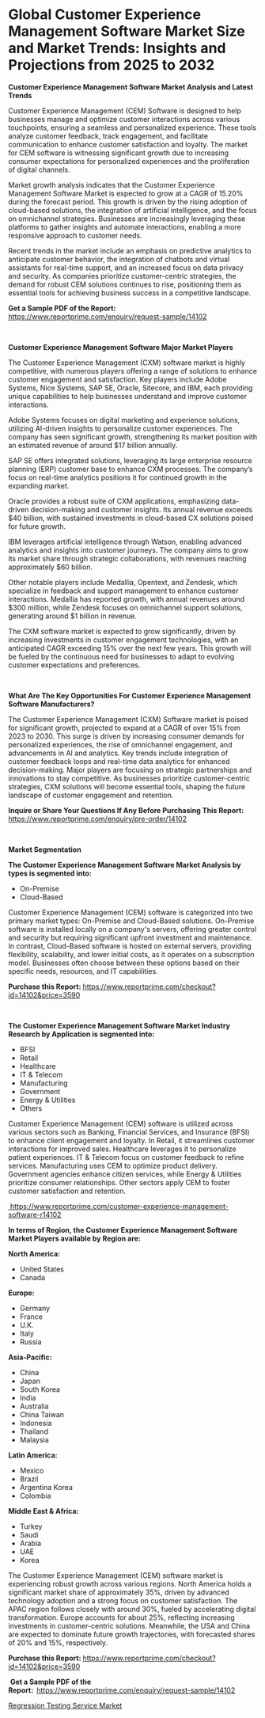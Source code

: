 <p><h1>Global Customer Experience Management Software Market Size and Market Trends: Insights and Projections from 2025 to 2032</h1></p><p><strong>Customer Experience Management Software Market Analysis and Latest Trends</strong></p>
<p><p>Customer Experience Management (CEM) Software is designed to help businesses manage and optimize customer interactions across various touchpoints, ensuring a seamless and personalized experience. These tools analyze customer feedback, track engagement, and facilitate communication to enhance customer satisfaction and loyalty. The market for CEM software is witnessing significant growth due to increasing consumer expectations for personalized experiences and the proliferation of digital channels.</p><p>Market growth analysis indicates that the Customer Experience Management Software Market is expected to grow at a CAGR of 15.20% during the forecast period. This growth is driven by the rising adoption of cloud-based solutions, the integration of artificial intelligence, and the focus on omnichannel strategies. Businesses are increasingly leveraging these platforms to gather insights and automate interactions, enabling a more responsive approach to customer needs.</p><p>Recent trends in the market include an emphasis on predictive analytics to anticipate customer behavior, the integration of chatbots and virtual assistants for real-time support, and an increased focus on data privacy and security. As companies prioritize customer-centric strategies, the demand for robust CEM solutions continues to rise, positioning them as essential tools for achieving business success in a competitive landscape.</p></p>
<p><strong>Get a Sample PDF of the Report:&nbsp;</strong> <a href="https://www.reportprime.com/enquiry/request-sample/14102?utm_campaign=2643&utm_medium=2&utm_source=Github&utm_content=ia&utm_term=20032025&utm_id=customer-experience-management-software">https://www.reportprime.com/enquiry/request-sample/14102</a></p>
<p>&nbsp;</p>
<p><strong>Customer Experience Management Software Major Market Players</strong></p>
<p><p>The Customer Experience Management (CXM) software market is highly competitive, with numerous players offering a range of solutions to enhance customer engagement and satisfaction. Key players include Adobe Systems, Nice Systems, SAP SE, Oracle, Sitecore, and IBM, each providing unique capabilities to help businesses understand and improve customer interactions.</p><p>Adobe Systems focuses on digital marketing and experience solutions, utilizing AI-driven insights to personalize customer experiences. The company has seen significant growth, strengthening its market position with an estimated revenue of around $17 billion annually.</p><p>SAP SE offers integrated solutions, leveraging its large enterprise resource planning (ERP) customer base to enhance CXM processes. The company’s focus on real-time analytics positions it for continued growth in the expanding market.</p><p>Oracle provides a robust suite of CXM applications, emphasizing data-driven decision-making and customer insights. Its annual revenue exceeds $40 billion, with sustained investments in cloud-based CX solutions poised for future growth.</p><p>IBM leverages artificial intelligence through Watson, enabling advanced analytics and insights into customer journeys. The company aims to grow its market share through strategic collaborations, with revenues reaching approximately $60 billion.</p><p>Other notable players include Medallia, Opentext, and Zendesk, which specialize in feedback and support management to enhance customer interactions. Medallia has reported growth, with annual revenues around $300 million, while Zendesk focuses on omnichannel support solutions, generating around $1 billion in revenue.</p><p>The CXM software market is expected to grow significantly, driven by increasing investments in customer engagement technologies, with an anticipated CAGR exceeding 15% over the next few years. This growth will be fueled by the continuous need for businesses to adapt to evolving customer expectations and preferences.</p></p>
<p>&nbsp;</p>
<p><strong>What Are The Key Opportunities For Customer Experience Management Software Manufacturers?</strong></p>
<p><p>The Customer Experience Management (CXM) Software market is poised for significant growth, projected to expand at a CAGR of over 15% from 2023 to 2030. This surge is driven by increasing consumer demands for personalized experiences, the rise of omnichannel engagement, and advancements in AI and analytics. Key trends include integration of customer feedback loops and real-time data analytics for enhanced decision-making. Major players are focusing on strategic partnerships and innovations to stay competitive. As businesses prioritize customer-centric strategies, CXM solutions will become essential tools, shaping the future landscape of customer engagement and retention.</p></p>
<p><strong>Inquire or Share Your Questions If Any Before Purchasing This Report:</strong> <a href="https://www.reportprime.com/enquiry/pre-order/14102?utm_campaign=2643&utm_medium=2&utm_source=Github&utm_content=ia&utm_term=20032025&utm_id=customer-experience-management-software">https://www.reportprime.com/enquiry/pre-order/14102</a></p>
<p>&nbsp;</p>
<p><strong>Market Segmentation</strong></p>
<p><strong>The Customer Experience Management Software Market Analysis by types is segmented into:</strong></p>
<p><ul><li>On-Premise</li><li>Cloud-Based</li></ul></p>
<p><p>Customer Experience Management (CEM) software is categorized into two primary market types: On-Premise and Cloud-Based solutions. On-Premise software is installed locally on a company's servers, offering greater control and security but requiring significant upfront investment and maintenance. In contrast, Cloud-Based software is hosted on external servers, providing flexibility, scalability, and lower initial costs, as it operates on a subscription model. Businesses often choose between these options based on their specific needs, resources, and IT capabilities.</p></p>
<p><strong>Purchase this Report:&nbsp;</strong><a href="https://www.reportprime.com/checkout?id=14102&price=3590&utm_campaign=2643&utm_medium=2&utm_source=Github&utm_content=ia&utm_term=20032025&utm_id=customer-experience-management-software">https://www.reportprime.com/checkout?id=14102&price=3590</a></p>
<p>&nbsp;</p>
<p><strong>The Customer Experience Management Software Market Industry Research by Application is segmented into:</strong></p>
<p><ul><li>BFSI</li><li>Retail</li><li>Healthcare</li><li>IT & Telecom</li><li>Manufacturing</li><li>Government</li><li>Energy & Utilities</li><li>Others</li></ul></p>
<p><p>Customer Experience Management (CEM) software is utilized across various sectors such as Banking, Financial Services, and Insurance (BFSI) to enhance client engagement and loyalty. In Retail, it streamlines customer interactions for improved sales. Healthcare leverages it to personalize patient experiences. IT & Telecom focus on customer feedback to refine services. Manufacturing uses CEM to optimize product delivery. Government agencies enhance citizen services, while Energy & Utilities prioritize consumer relationships. Other sectors apply CEM to foster customer satisfaction and retention.</p></p>
<p><a href="https://www.reportprime.com/customer-experience-management-software-r14102?utm_campaign=2643&utm_medium=2&utm_source=Github&utm_content=ia&utm_term=20032025&utm_id=customer-experience-management-software">&nbsp;https://www.reportprime.com/customer-experience-management-software-r14102</a></p>
<p><strong>In terms of Region, the Customer Experience Management Software Market Players available by Region are:</strong></p>
<p>
    <p> <strong> North America: </strong>
        <ul>
            <li>United States</li>
            <li>Canada</li>
        </ul>
        </p> 
    <p> <strong> Europe: </strong>
        <ul>
            <li>Germany</li>
            <li>France</li>
            <li>U.K.</li>
            <li>Italy</li>
            <li>Russia</li>
        </ul>
        </p> 
    <p> <strong> Asia-Pacific: </strong>
        <ul>
            <li>China</li>
            <li>Japan</li>
            <li>South Korea</li>
            <li>India</li>
            <li>Australia</li>
            <li>China Taiwan</li>
            <li>Indonesia</li>
            <li>Thailand</li>
            <li>Malaysia</li>
        </ul>
        </p> 
    <p> <strong> Latin America: </strong>
        <ul>
            <li>Mexico</li>
            <li>Brazil</li>
            <li>Argentina Korea</li>
            <li>Colombia</li>
        </ul>
        </p> 
    <p> <strong> Middle East & Africa: </strong>
        <ul>
            <li>Turkey</li>
            <li>Saudi</li>
            <li>Arabia</li>
            <li>UAE</li>
            <li>Korea</li>
        </ul>
    </p>
    </p>
<p><p>The Customer Experience Management (CEM) software market is experiencing robust growth across various regions. North America holds a significant market share of approximately 35%, driven by advanced technology adoption and a strong focus on customer satisfaction. The APAC region follows closely with around 30%, fueled by accelerating digital transformation. Europe accounts for about 25%, reflecting increasing investments in customer-centric solutions. Meanwhile, the USA and China are expected to dominate future growth trajectories, with forecasted shares of 20% and 15%, respectively.</p></p>
<p><strong>Purchase this Report: </strong><a href="https://www.reportprime.com/checkout?id=14102&price=3590&utm_campaign=2643&utm_medium=2&utm_source=Github&utm_content=ia&utm_term=20032025&utm_id=customer-experience-management-software">https://www.reportprime.com/checkout?id=14102&price=3590</a></p>
<p>&nbsp;<strong>Get a Sample PDF of the Report:&nbsp;&nbsp;</strong><a href="https://www.reportprime.com/enquiry/request-sample/14102?utm_campaign=2643&utm_medium=2&utm_source=Github&utm_content=ia&utm_term=20032025&utm_id=customer-experience-management-software">https://www.reportprime.com/enquiry/request-sample/14102</a></p>
<p><strong></strong></p>
<p><p><a href="https://github.com/krinerstormy331/Market-Research-Report-List-1/blob/main/regression-testing-service-market.md?utm_campaign=2643&utm_medium=2&utm_source=Github&utm_content=ia&utm_term=20032025&utm_id=customer-experience-management-software">Regression Testing Service Market</a></p></p>